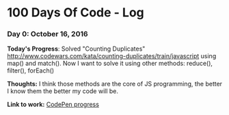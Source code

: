 # 100 Days Of Code - Log

### Day 0: October 16, 2016

**Today's Progress**: Solved "Counting Duplicates" http://www.codewars.com/kata/counting-duplicates/train/javascript using map() and match(). Now I want to solve it using other methods: reduce(), filter(), forEach()

**Thoughts:** I think those methods are the core of JS programming, the better I know them the better my code will be.

**Link to work:** [CodePen progress](http://codepen.io/tsalexey544/pen/ozPNbb)
